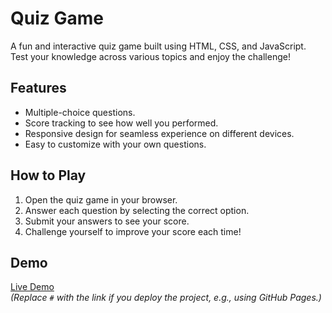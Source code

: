 # Quiz Game

A fun and interactive quiz game built using HTML, CSS, and JavaScript. Test your knowledge across various topics and enjoy the challenge!

## Features

- Multiple-choice questions.
- Score tracking to see how well you performed.
- Responsive design for seamless experience on different devices.
- Easy to customize with your own questions.

## How to Play

1. Open the quiz game in your browser.
2. Answer each question by selecting the correct option.
3. Submit your answers to see your score.
4. Challenge yourself to improve your score each time!

## Demo

[Live Demo](#)  
*(Replace `#` with the link if you deploy the project, e.g., using GitHub Pages.)*

